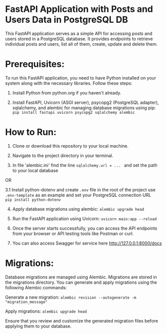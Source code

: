 # FastAPI Application with Posts and Users Data in PostgreSQL DB

This FastAPI application serves as a simple API for accessing posts and users stored in a PostgreSQL database. It provides endpoints to retrieve individual posts and users, list all of them, create, update and delete them.

# Prerequisites:
To run this FastAPI application, you need to have Python installed on your system along with the necessary libraries. Follow these steps:

1. Install Python from python.org if you haven't already.

2. Install FastAPI, Uvicorn (ASGI server), psycopg2 (PostgreSQL adapter), sqlalchemy, and alembic for managing database migrations using pip:
`pip install fastapi uvicorn psycopg2 sqlalchemy alembic`


# How to Run:

1. Clone or download this repository to your local machine.

2. Navigate to the project directory in your terminal.

3. In file 'alembic.ini' find the line `sqlalchemy.url = ... `
and set the path to your local database

OR

3.1 Install python-dotenv and create `.env` file in the root of the project use `.env-template` as an example and set your PostgreSQL connection URL   
`pip install python-dotenv` 

4. Apply database migrations using alembic:
`alembic upgrade head`

5. Run the FastAPI application using Uvicorn:
`uvicorn main:app --reload`

6. Once the server starts successfully, you can access the API endpoints from your browser or API testing tools like Postman or curl.

7. You can also access Swagger for service here http://127.0.0.1:8000/docs

# Migrations:
Database migrations are managed using Alembic. Migrations are stored in the migrations directory. You can generate and apply migrations using the following Alembic commands:

Generate a new migration:
`alembic revision --autogenerate -m "migration_message"`

Apply migrations:
`alembic upgrade head`

Ensure that you review and customize the generated migration files before applying them to your database.

